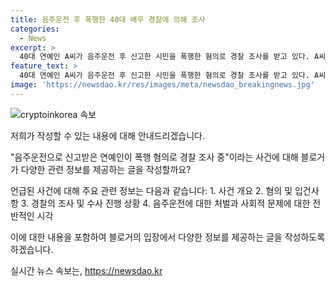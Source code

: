 ```yaml
---
title: 음주운전 후 폭행한 40대 배우 경찰에 의해 조사
categories:
  - News
excerpt: >
  40대 연예인 A씨가 음주운전 후 신고한 시민을 폭행한 혐의로 경찰 조사를 받고 있다. A씨는 음주 측정 결과 면허 취소 수준의 알코올 농도를 보였고, CCTV와 피해자 진술을 토대로 사실관계를 조사 중이다. 이에 대한 입건 조사는 서울 성동경찰서에서 이루어졌으며, A씨가 음주운전 혐의를 먼저 송치받았다.
feature_text: >
  40대 연예인 A씨가 음주운전 후 신고한 시민을 폭행한 혐의로 경찰 조사를 받고 있다. A씨는 음주 측정 결과 면허 취소 수준의 알코올 농도를 보였고, CCTV와 피해자 진술을 토대로 사실관계를 조사 중이다. 이에 대한 입건 조사는 서울 성동경찰서에서 이루어졌으며, A씨가 음주운전 혐의를 먼저 송치받았다.
image: 'https://newsdao.kr/res/images/meta/newsdao_breakingnews.jpg'
---
```


<p><img src="https://newsdao.kr/res/images/meta/newsdao_breakingnews.jpg" alt="cryptoinkorea 속보" /></p>

<p>저희가 작성할 수 있는 내용에 대해 안내드리겠습니다.</p>

<p>"음주운전으로 신고받은 연예인이 폭행 혐의로 경찰 조사 중"이라는 사건에 대해 블로거가 다양한 관련 정보를 제공하는 글을 작성할까요?</p>

<p>언급된 사건에 대해 주요 관련 정보는 다음과 같습니다:
1. 사건 개요
2. 혐의 및 입건사항
3. 경찰의 조사 및 수사 진행 상황
4. 음주운전에 대한 처벌과 사회적 문제에 대한 전반적인 시각</p>

<p>이에 대한 내용을 포함하여 블로거의 입장에서 다양한 정보를 제공하는 글을 작성하도록 하겠습니다.</p>
실시간 뉴스 속보는, <a href="https://newsdao.kr" rel="dofollow">https://newsdao.kr</a>



